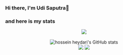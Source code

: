 ### Hi there, I'm Udi Saputra👋

### and here is my stats
<p align="center"><img src="https://www.codewars.com/users/ubusiness30/badges/large"/><br /><br />
  <img src="https://github-readme-stats.vercel.app/api?username=ubusiness30&show_icons=true&include_all_commits=true&theme=monokai" alt="hossein heydari's GitHub stats" /><br />
  <img src="https://github-readme-streak-stats.herokuapp.com/?user=ubusiness30&theme=monokai"/>
  <img src="https://github-readme-stats.vercel.app/api/top-langs/?username=ubusiness30&layout=compact&theme=monokai&langs_count=12"/><br />
</p>

<!--
**ubusiness30/ubusiness30** is a ✨ _special_ ✨ repository because its `README.md` (this file) appears on your GitHub profile.

Here are some ideas to get you started:

- 🔭 I’m currently working on ...
- 🌱 I’m currently learning ...
- 👯 I’m looking to collaborate on ...
- 🤔 I’m looking for help with ...
- 💬 Ask me about ...
- 📫 How to reach me: ...
- 😄 Pronouns: ...
- ⚡ Fun fact: ...
-->
